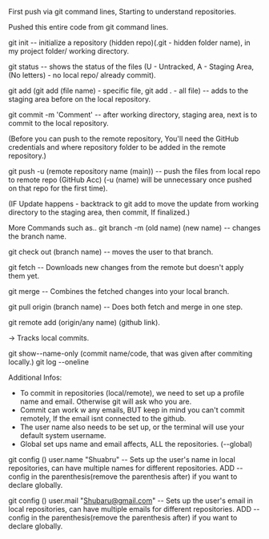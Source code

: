 First push via git command lines, Starting to understand repositories.

Pushed this entire code from git command lines.

git init -- initialize a repository (hidden repo)(.git - hidden folder name), in my project folder/ working directory.

git status -- shows the status of the files (U - Untracked, A - Staging Area, (No letters) - no local repo/ already commit).

git add (git add (file name) - specific file, git add . - all file) -- adds to the staging area before on the local repository.

git commit -m 'Comment' -- after working directory, staging area, next is to commit to the local repository.

(Before you can push to the remote repository, You'll need the GitHub credentials and where repository folder to be added in the remote repository.)

git push -u (remote repository name (main)) -- push the files from local repo to remote repo (GitHub Acc) (-u (name) will be unnecessary once pushed on that repo for the first time).

(IF Update happens - backtrack to git add to move the update from working directory to the staging area, then commit, If finalized.)

More Commands such as..
git branch -m (old name) (new name) -- changes the branch name.

git check out (branch name) -- moves the user to that branch.

git fetch -- Downloads new changes from the remote but doesn't apply them yet.

git merge -- Combines the fetched changes into your local branch.

git pull origin (branch name) -- Does both fetch and merge in one step.

git remote add (origin/any name) (github link).

-> Tracks local commits.

git show--name-only (commit name/code, that was given after commiting locally.)
git log --oneline

Additional Infos:
- To commit in repositories (local/remote), we need to set up a profile name and email. Otherwise git will ask who you are.
- Commit can work w any emails, BUT keep in mind you can't commit remotely, If the email isnt connected to the github. 
- The user name also needs to be set up, or the terminal will use your default system username.
- Global set ups name and email affects, ALL the repositories. (--global)

git config () user.name "Shuabru" -- Sets up the user's name in local repositories, can have multiple names for different repositories. ADD --config in the parenthesis(remove the parenthesis after) if you want to declare globally.

git config () user.mail "Shubaru@gmail.com" -- Sets up the user's email in local repositories, can have multiple emails for different repositories. ADD --config in the parenthesis(remove the parenthesis after) if you want to declare globally.
